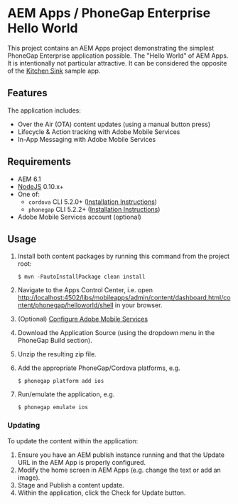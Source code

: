 # AEM Apps / PhoneGap Enterprise Hello World

This project contains an AEM Apps project demonstrating the simplest PhoneGap Enterprise application possible. The "Hello World" of AEM Apps. It is intentionally not particular attractive. It can be considered the opposite of the [Kitchen Sink](https://github.com/blefebvre/aem-phonegap-kitchen-sink) sample app.

## Features

The application includes:

* Over the Air (OTA) content updates (using a manual button press)
* Lifecycle & Action tracking with Adobe Mobile Services
* In-App Messaging with Adobe Mobile Services

## Requirements

* AEM 6.1
* [NodeJS](https://nodejs.org/) 0.10.x+
* One of:
    * `cordova` CLI 5.2.0+ ([Installation Instructions](https://cordova.apache.org/docs/en/4.0.0/guide_cli_index.md.html))
    * `phonegap` CLI 5.2.2+ ([Installation Instructions](http://phonegap.com/install/))
* Adobe Mobile Services account (optional)

## Usage

1. Install both content packages by running this command from the project root:

    `$ mvn -PautoInstallPackage clean install`

2. Navigate to the Apps Control Center, i.e. open [http://localhost:4502/libs/mobileapps/admin/content/dashboard.html/content/phonegap/helloworld/shell](http://localhost:4502/libs/mobileapps/admin/content/dashboard.html/content/phonegap/helloworld/shell) in your browser.
3. (Optional) [Configure Adobe Mobile Services](http://docs.adobe.com/docs/en/aem/6-1/develop/mobile-apps/apps/intro-to-app-analytics.html)
4. Download the Application Source (using the dropdown menu in the PhoneGap Build section).
5. Unzip the resulting zip file.
6. Add the appropriate PhoneGap/Cordova platforms, e.g.

    `$ phonegap platform add ios`
    
7. Run/emulate the application, e.g.

    `$ phonegap emulate ios`

### Updating

To update the content within the application:

1. Ensure you have an AEM publish instance running and that the Update URL in the AEM App is properly configured.
2. Modify the home screen in AEM Apps (e.g. change the text or add an image).
3. Stage and Publish a content update.
4. Within the application, click the Check for Update button.
